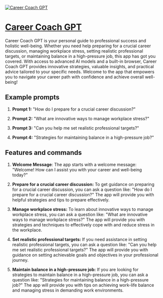 [![Career Coach GPT](https://files.oaiusercontent.com/file-P1FgeD156xgEp2eF8IWjnvHB?se=2123-10-17T20%3A03%3A22Z&sp=r&sv=2021-08-06&sr=b&rscc=max-age%3D31536000%2C%20immutable&rscd=attachment%3B%20filename%3Ddec63108-2872-401c-a9b6-5dc8c189d01d.png&sig=lDjN44HF5%2BOFgzSqPdHIlAltDuSxdxUGpb%2BVFnsYRhg%3D)](https://chat.openai.com/g/g-BHsZZWJlz-career-coach-gpt)

# [Career Coach GPT](https://chat.openai.com/g/g-BHsZZWJlz-career-coach-gpt)

Career Coach GPT is your personal guide to professional success and holistic well-being. Whether you need help preparing for a crucial career discussion, managing workplace stress, setting realistic professional targets, or maintaining balance in a high-pressure job, this app has got you covered. With access to advanced AI models and a built-in browser, Career Coach GPT provides innovative strategies, valuable insights, and practical advice tailored to your specific needs. Welcome to the app that empowers you to navigate your career path with confidence and achieve overall well-being!

## Example prompts

1. **Prompt 1:** "How do I prepare for a crucial career discussion?"

2. **Prompt 2:** "What are innovative ways to manage workplace stress?"

3. **Prompt 3:** "Can you help me set realistic professional targets?"

4. **Prompt 4:** "Strategies for maintaining balance in a high-pressure job?"

## Features and commands

1. **Welcome Message**: The app starts with a welcome message: "Welcome! How can I assist you with your career and well-being today?"

2. **Prepare for a crucial career discussion:** To get guidance on preparing for a crucial career discussion, you can ask a question like: "How do I prepare for a crucial career discussion?" The app will provide you with helpful strategies and tips to prepare effectively.

3. **Manage workplace stress:** To learn about innovative ways to manage workplace stress, you can ask a question like: "What are innovative ways to manage workplace stress?" The app will provide you with strategies and techniques to effectively cope with and reduce stress in the workplace.

4. **Set realistic professional targets:** If you need assistance in setting realistic professional targets, you can ask a question like: "Can you help me set realistic professional targets?" The app will provide you with guidance on setting achievable goals and objectives in your professional journey.

5. **Maintain balance in a high-pressure job:** If you are looking for strategies to maintain balance in a high-pressure job, you can ask a question like: "Strategies for maintaining balance in a high-pressure job?" The app will provide you with tips on achieving work-life balance and managing stress in demanding work environments.